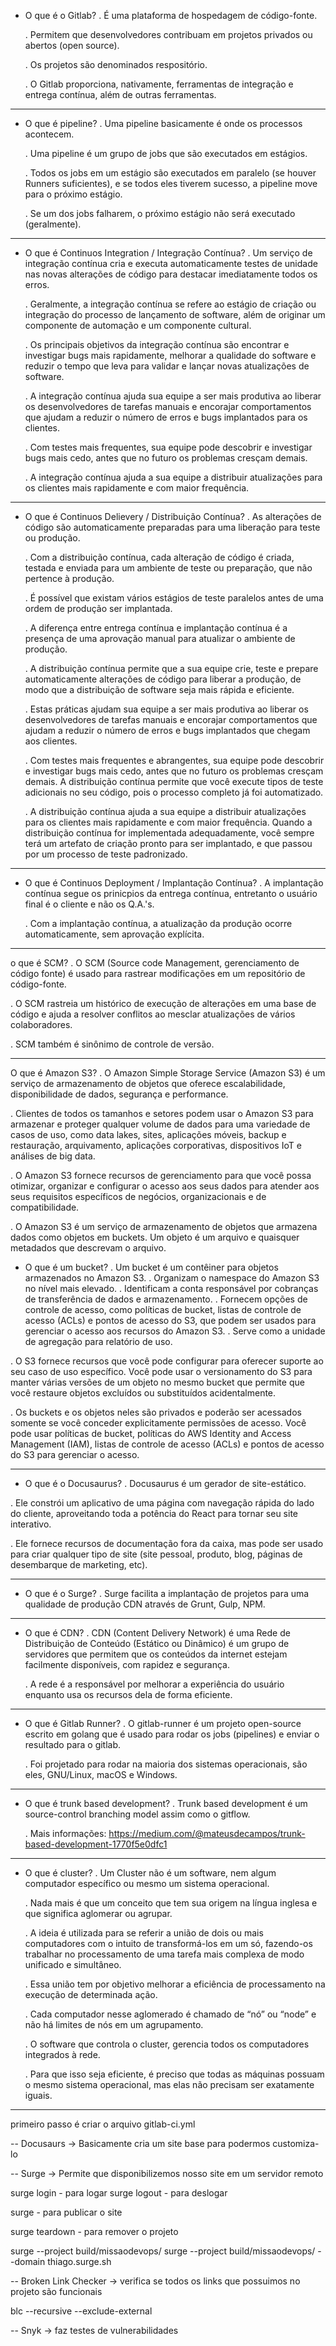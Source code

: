 - O que é o Gitlab?
  . É uma plataforma de hospedagem de código-fonte.
  
  . Permitem que desenvolvedores contribuam em projetos privados ou abertos (open source).
  
  . Os projetos são denominados respositório.
  
  . O Gitlab proporciona, nativamente, ferramentas de integração e entrega contínua, além de outras ferramentas.
  
-------------------------------------------------------------------------------------------------------------------------------

- O que é pipeline?
  . Uma pipeline basicamente é onde os processos acontecem.
  
  . Uma pipeline é um grupo de jobs que são executados em estágios. 
  
  . Todos os jobs em um estágio são executados em paralelo (se houver Runners suficientes), e se todos eles tiverem sucesso, 
  a pipeline move para o próximo estágio. 
  
  . Se um dos jobs falharem, o próximo estágio não será executado (geralmente).

-------------------------------------------------------------------------------------------------------------------------------

- O que é Continuos Integration / Integração Contínua? 
  . Um serviço de integração contínua cria e executa automaticamente testes de unidade nas novas alterações de código para destacar 
  imediatamente todos os erros.
 
  . Geralmente, a integração contínua se refere ao estágio de criação ou integração do processo de lançamento de software, 
  além de originar um componente de automação e um componente cultural. 
  
  . Os principais objetivos da integração contínua são encontrar e investigar bugs mais rapidamente,
  melhorar a qualidade do software e reduzir o tempo que leva para validar e lançar novas atualizações de software.
 
  . A integração contínua ajuda sua equipe a ser mais produtiva ao liberar os desenvolvedores de tarefas manuais e encorajar 
  comportamentos que ajudam a reduzir o número de erros e bugs implantados para os clientes.
 
  . Com testes mais frequentes, sua equipe pode descobrir e investigar bugs mais cedo, antes que no futuro os 
  problemas cresçam demais.
  
  . A integração contínua ajuda a sua equipe a distribuir atualizações para os clientes mais rapidamente e com maior frequência.

-----------------------------------------------------------------------------------------------------------------------------------

- O que é Continuos Delievery / Distribuição Contínua?
  . As alterações de código são automaticamente preparadas para uma liberação para teste ou produção.
  
  . Com a distribuição contínua, cada alteração de código é criada, testada e enviada para um ambiente de teste 
  ou preparação, que não pertence à produção.

  . É possível que existam vários estágios de teste paralelos antes de uma ordem de produção ser implantada.

  . A diferença entre entrega contínua e implantação contínua é a presença de uma aprovação manual 
  para atualizar o ambiente de produção.

  . A distribuição contínua permite que a sua equipe crie, teste e prepare automaticamente alterações de código para liberar 
  a produção, de modo que a distribuição de software seja mais rápida e eficiente.

  . Estas práticas ajudam sua equipe a ser mais produtiva ao liberar os desenvolvedores de tarefas manuais e encorajar 
  comportamentos que ajudam a reduzir o número de erros e bugs implantados que chegam aos clientes.

  . Com testes mais frequentes e abrangentes, sua equipe pode descobrir e investigar bugs mais cedo, antes que no futuro 
  os problemas cresçam demais. A distribuição contínua permite que você execute tipos de teste adicionais no seu código, 
  pois o processo completo já foi automatizado.

  . A distribuição contínua ajuda a sua equipe a distribuir atualizações para os clientes mais rapidamente e com maior 
  frequência. Quando a distribuição contínua for implementada adequadamente, você sempre terá um artefato de criação pronto
  para ser implantado, e que passou por um processo de teste padronizado.  

-----------------------------------------------------------------------------------------------------------------------------------

- O que é Continuos Deployment / Implantação Contínua?
  . A implantação contínua segue os prinicpios da entrega contínua, entretanto o usuário final é o cliente e não os Q.A.'s.
  
  . Com a implantação contínua, a atualização da produção ocorre automaticamente, sem aprovação explícita. 

-----------------------------------------------------------------------------------------------------------------------------------

o que é SCM?
 . O SCM (Source code Management, gerenciamento de código fonte) é usado para rastrear modificações em um repositório de 
 código-fonte. 
 
 . O SCM rastreia um histórico de execução de alterações em uma base de código e ajuda a resolver conflitos ao mesclar 
 atualizações de vários colaboradores. 
 
 . SCM também é sinônimo de controle de versão. 
 
-----------------------------------------------------------------------------------------------------------------------------------

O que é Amazon S3?
  . O Amazon Simple Storage Service (Amazon S3) é um serviço de armazenamento de objetos que oferece escalabilidade, 
  disponibilidade de dados, segurança e performance. 
  
  . Clientes de todos os tamanhos e setores podem usar o Amazon S3 para armazenar e proteger qualquer volume de dados para uma 
  variedade de casos de uso, como data lakes, sites, aplicações móveis, backup e restauração, arquivamento, aplicações corporativas, 
  dispositivos IoT e análises de big data. 
  
  . O Amazon S3 fornece recursos de gerenciamento para que você possa otimizar, organizar e configurar o acesso aos seus dados para 
  atender aos seus requisitos específicos de negócios, organizacionais e de compatibilidade.

  . O Amazon S3 é um serviço de armazenamento de objetos que armazena dados como objetos em buckets. Um objeto é um arquivo
  e quaisquer metadados que descrevam o arquivo. 
  
  - O que é um bucket?
    . Um bucket é um contêiner para objetos armazenados no Amazon S3.
    . Organizam o namespace do Amazon S3 no nível mais elevado.
    . Identificam a conta responsável por cobranças de transferência de dados e armazenamento.
    . Fornecem opções de controle de acesso, como políticas de bucket, listas de controle de acesso (ACLs) e pontos de acesso do S3, 
    que podem ser usados para gerenciar o acesso aos recursos do Amazon S3.
    . Serve como a unidade de agregação para relatório de uso.

  . O S3 fornece recursos que você pode configurar para oferecer suporte ao seu caso de uso específico. Você pode usar o versionamento 
  do S3 para manter várias versões de um objeto no mesmo bucket que permite que você restaure objetos excluídos ou substituídos 
  acidentalmente.

  . Os buckets e os objetos neles são privados e poderão ser acessados somente se você conceder explicitamente permissões de acesso. 
  Você pode usar políticas de bucket, políticas do AWS Identity and Access Management (IAM), listas de controle de acesso (ACLs) e 
  pontos de acesso do S3 para gerenciar o acesso.

-------------------------------------------------------------------------------------------------------------------------------------

 - O que é o Docusaurus?
  . Docusaurus é um gerador de site-estático.

  . Ele constrói um aplicativo de uma página com navegação rápida do lado do cliente, aproveitando toda a potência do React para 
  tornar seu site interativo.

  . Ele fornece recursos de documentação fora da caixa, mas pode ser usado para criar qualquer tipo de site (site pessoal, produto, 
  blog, páginas de desembarque de marketing, etc).

-------------------------------------------------------------------------------------------------------------------------------------

- O que é o Surge?
  . Surge facilita a implantação de projetos para uma qualidade de produção CDN através de Grunt, Gulp, NPM.


-------------------------------------------------------------------------------------------------------------------------------------

- O que é CDN?
  . CDN (Content Delivery Network) é uma Rede de Distribuição de Conteúdo (Estático ou Dinâmico) é um grupo de servidores que 
  permitem que os conteúdos da internet estejam facilmente disponíveis, com rapidez e segurança. 
  
  . A rede é a responsável por melhorar a experiência do usuário enquanto usa os recursos dela de forma eficiente.

-------------------------------------------------------------------------------------------------------------------------------------

- O que é Gitlab Runner?
  . O gitlab-runner é um projeto open-source escrito em golang que é usado para rodar os jobs (pipelines) e enviar o resultado 
  para o gitlab. 

  . Foi projetado para rodar na maioria dos sistemas operacionais, são eles, GNU/Linux, macOS e Windows.

-------------------------------------------------------------------------------------------------------------------------------------


- O que é trunk based development?
  . Trunk based development é um source-control branching model assim como o gitflow.

  . Mais informações: https://medium.com/@mateusdecampos/trunk-based-development-1770f5e0dfc1

-------------------------------------------------------------------------------------------------------------------------------------

- O que é cluster?
  . Um Cluster não é um software, nem algum computador específico ou mesmo um sistema operacional.

  . Nada mais é que um conceito que tem sua origem na língua inglesa e que significa aglomerar ou agrupar.

  . A ideia é utilizada para se referir a união de dois ou mais computadores com o intuito de transformá-los em um só, 
  fazendo-os trabalhar no processamento de uma tarefa mais complexa de modo unificado e simultâneo.

  . Essa união tem por objetivo melhorar a eficiência de processamento na execução de determinada ação. 
  
  . Cada computador nesse aglomerado é chamado de “nó” ou “node” e não há limites de nós em um agrupamento.

  . O software que controla o cluster, gerencia todos os computadores integrados à rede.

  . Para que isso seja eficiente, é preciso que todas as máquinas possuam o mesmo sistema operacional, mas elas não precisam 
  ser exatamente iguais.

-------------------------------------------------------------------------------------------------------------------------------------

primeiro passo é criar o arquivo gitlab-ci.yml

-- Docusaurs -> Basicamente cria um site base para podermos customiza-lo

-- Surge -> Permite que disponibilizemos nosso site em um servidor remoto 

surge login - para logar
surge logout - para deslogar

surge - para publicar o site

surge teardown - para remover o projeto

surge --project build/missaodevops/
surge --project build/missaodevops/ --domain thiago.surge.sh


-- Broken Link Checker -> verifica se todos os links que possuimos no projeto são funcionais 

blc --recursive --exclude-external <url>

-- Snyk -> faz testes de vulnerabilidades